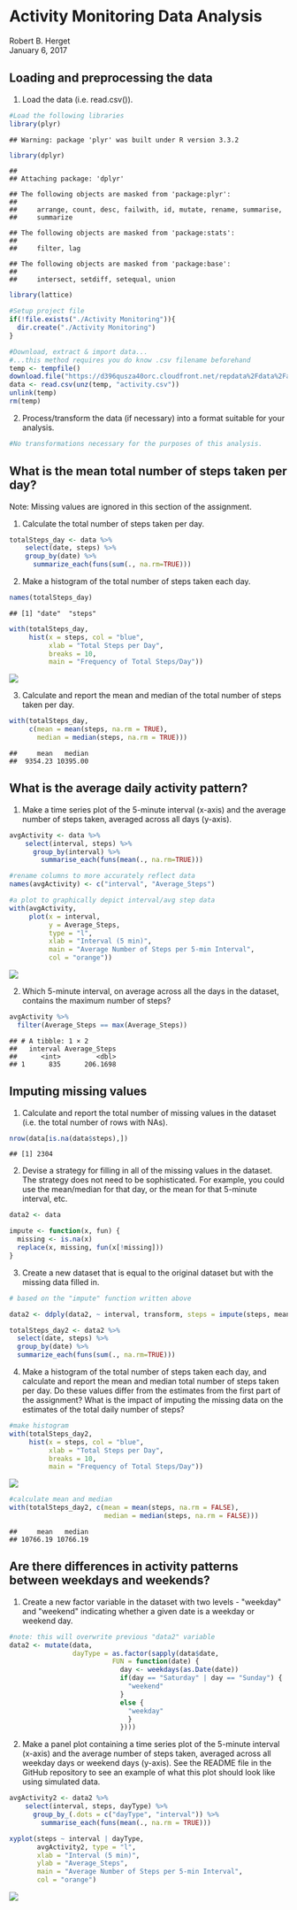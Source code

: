 # Activity Monitoring Data Analysis
Robert B. Herget  
January 6, 2017  




## Loading and preprocessing the data

1. Load the data (i.e. read.csv()).


```r
#Load the following libraries
library(plyr)
```

```
## Warning: package 'plyr' was built under R version 3.3.2
```

```r
library(dplyr)
```

```
## 
## Attaching package: 'dplyr'
```

```
## The following objects are masked from 'package:plyr':
## 
##     arrange, count, desc, failwith, id, mutate, rename, summarise,
##     summarize
```

```
## The following objects are masked from 'package:stats':
## 
##     filter, lag
```

```
## The following objects are masked from 'package:base':
## 
##     intersect, setdiff, setequal, union
```

```r
library(lattice)

#Setup project file
if(!file.exists("./Activity Monitoring")){
  dir.create("./Activity Monitoring")
}

#Download, extract & import data... 
#...this method requires you do know .csv filename beforehand
temp <- tempfile()
download.file("https://d396qusza40orc.cloudfront.net/repdata%2Fdata%2Factivity.zip",temp)
data <- read.csv(unz(temp, "activity.csv"))
unlink(temp)
rm(temp)
```


2. Process/transform the data (if necessary) into a format suitable for your analysis.

```r
#No transformations necessary for the purposes of this analysis.
```



## What is the mean total number of steps taken per day?
Note: Missing values are ignored in this section of the assignment.

1. Calculate the total number of steps taken per day.

```r
totalSteps_day <- data %>%
    select(date, steps) %>%
    group_by(date) %>%
      summarize_each(funs(sum(., na.rm=TRUE)))
```

2. Make a histogram of the total number of steps taken each day.

```r
names(totalSteps_day)
```

```
## [1] "date"  "steps"
```

```r
with(totalSteps_day,
     hist(x = steps, col = "blue",
          xlab = "Total Steps per Day",
          breaks = 10,
          main = "Frequency of Total Steps/Day"))
```

![](PA1_template_files/figure-html/unnamed-chunk-4-1.png)<!-- -->

3. Calculate and report the mean and median of the total number of steps taken per day.

```r
with(totalSteps_day,
     c(mean = mean(steps, na.rm = TRUE),
       median = median(steps, na.rm = TRUE)))
```

```
##     mean   median 
##  9354.23 10395.00
```

## What is the average daily activity pattern?

1. Make a time series plot of the 5-minute interval (x-axis) and the average number of steps taken, averaged across all days (y-axis).

```r
avgActivity <- data %>%
    select(interval, steps) %>%
      group_by(interval) %>%
        summarise_each(funs(mean(., na.rm=TRUE)))

#rename columns to more accurately reflect data
names(avgActivity) <- c("interval", "Average_Steps")

#a plot to graphically depict interval/avg step data
with(avgActivity,
     plot(x = interval,
          y = Average_Steps,
          type = "l",
          xlab = "Interval (5 min)",
          main = "Average Number of Steps per 5-min Interval",
          col = "orange"))
```

![](PA1_template_files/figure-html/unnamed-chunk-6-1.png)<!-- -->

2. Which 5-minute interval, on average across all the days in the dataset, contains the maximum number of steps?

```r
avgActivity %>%
  filter(Average_Steps == max(Average_Steps))
```

```
## # A tibble: 1 × 2
##   interval Average_Steps
##      <int>         <dbl>
## 1      835      206.1698
```

## Imputing missing values

1. Calculate and report the total number of missing values in the dataset (i.e. the total number of rows with NAs).

```r
nrow(data[is.na(data$steps),])
```

```
## [1] 2304
```

2. Devise a strategy for filling in all of the missing values in the dataset.  The strategy does not need to be sophisticated.  For example, you could use the mean/median for that day, or the mean for that 5-minute interval, etc.

```r
data2 <- data

impute <- function(x, fun) {
  missing <- is.na(x)
  replace(x, missing, fun(x[!missing]))
}
```

3. Create a new dataset that is equal to the original dataset but with the missing data filled in.

```r
# based on the "impute" function written above

data2 <- ddply(data2, ~ interval, transform, steps = impute(steps, mean))

totalSteps_day2 <- data2 %>%
  select(date, steps) %>%
  group_by(date) %>%
  summarize_each(funs(sum(., na.rm=TRUE)))
```

4. Make a histogram of the total number of steps taken each day, and calculate and report the mean and median total number of steps taken per day.  Do these values differ from the estimates from the first part of the assignment?  What is the impact of imputing the missing data on the estimates of the total daily number of steps?

```r
#make histogram
with(totalSteps_day2,
     hist(x = steps, col = "blue",
          xlab = "Total Steps per Day",
          breaks = 10,
          main = "Frequency of Total Steps/Day"))
```

![](PA1_template_files/figure-html/unnamed-chunk-11-1.png)<!-- -->

```r
#calculate mean and median
with(totalSteps_day2, c(mean = mean(steps, na.rm = FALSE), 
                        median = median(steps, na.rm = FALSE)))
```

```
##     mean   median 
## 10766.19 10766.19
```


## Are there differences in activity patterns between weekdays and weekends?

1. Create a new factor variable in the dataset with two levels - "weekday" and "weekend" indicating whether a given date is a weekday or weekend day.

```r
#note: this will overwrite previous "data2" variable
data2 <- mutate(data,
                dayType = as.factor(sapply(data$date,
                          FUN = function(date) {
                            day <- weekdays(as.Date(date))
                            if(day == "Saturday" | day == "Sunday") {
                              "weekend"
                            }
                            else {
                              "weekday"
                              }
                            })))
```

2. Make a panel plot containing a time series plot of the 5-minute interval (x-axis) and the average number of steps taken, averaged across all weekday days or weekend days (y-axis).  See the README file in the GitHub repository to see an example of what this plot should look like using simulated data.

```r
avgActivity2 <- data2 %>% 
    select(interval, steps, dayType) %>%
      group_by_(.dots = c("dayType", "interval")) %>%
        summarise_each(funs(mean(., na.rm = TRUE)))

xyplot(steps ~ interval | dayType,
       avgActivity2, type = "l",
       xlab = "Interval (5 min)",
       ylab = "Average_Steps",
       main = "Average Number of Steps per 5-min Interval",
       col = "orange")
```

![](PA1_template_files/figure-html/unnamed-chunk-13-1.png)<!-- -->
 
